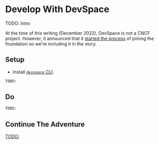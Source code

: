 # Develop With DevSpace

TODO: Intro

At the time of this writing (December 2022), DevSpace is not a CNCF project. However, it announced that it [started the process](https://thenewstack.io/?p=22695066) of joining the foundation so we're including it in the story.

## Setup

* Install [`devspace` CLI](https://www.devspace.sh/docs/getting-started/installation).

```bash
TODO:
```

## Do

```bash
TODO:
```

## Continue The Adventure

[TODO:](TODO:)
